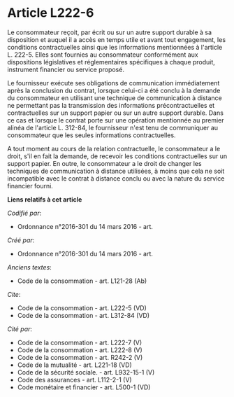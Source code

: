 # Article L222-6

Le consommateur reçoit, par écrit ou sur un autre support durable à sa disposition et auquel il a accès en temps utile et
avant tout engagement, les conditions contractuelles ainsi que les informations mentionnées à l'article L. 222-5. Elles sont
fournies au consommateur conformément aux dispositions législatives et réglementaires spécifiques à chaque produit,
instrument financier ou service proposé. 

Le fournisseur exécute ses obligations de communication immédiatement après la conclusion du contrat, lorsque celui-ci a été
conclu à la demande du consommateur en utilisant une technique de communication à distance ne permettant pas la transmission
des informations précontractuelles et contractuelles sur un support papier ou sur un autre support durable. Dans ce cas et
lorsque le contrat porte sur une opération mentionnée au premier alinéa de l'article L. 312-84, le fournisseur n'est tenu de
communiquer au consommateur que les seules informations contractuelles. 

A tout moment au cours de la relation contractuelle, le consommateur a le droit, s'il en fait la demande, de recevoir les
conditions contractuelles sur un support papier. En outre, le consommateur a le droit de changer les techniques de
communication à distance utilisées, à moins que cela ne soit incompatible avec le contrat à distance conclu ou avec la nature
du service financier fourni.

**Liens relatifs à cet article**

_Codifié par_:

  - Ordonnance n°2016-301 du 14 mars 2016 - art.

_Créé par_:

  - Ordonnance n°2016-301 du 14 mars 2016 - art.

_Anciens textes_:

  - Code de la consommation - art. L121-28 (Ab)

_Cite_:

  - Code de la consommation - art. L222-5 (VD)
  - Code de la consommation - art. L312-84 (VD)

_Cité par_:

  - Code de la consommation - art. L222-7 (V)
  - Code de la consommation - art. L222-8 (V)
  - Code de la consommation - art. R242-2 (V)
  - Code de la mutualité - art. L221-18 (VD)
  - Code de la sécurité sociale. - art. L932-15-1 (V)
  - Code des assurances - art. L112-2-1 (V)
  - Code monétaire et financier - art. L500-1 (VD)
